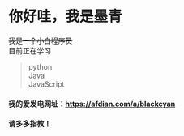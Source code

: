 # 你好哇，我是墨青  
~~我是一个小白程序员~~  
目前正在学习  
>python  
>Java  
>JavaScript  
#### 我的爱发电网址：https://afdian.com/a/blackcyan
#### 请多多指教！
